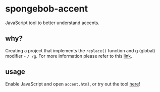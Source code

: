 # spongebob-accent
JavaScript tool to better understand accents.

## why?
Creating a project that implements the `replace()` function and g (global) modifier - `/ /g`. For more information please refer to this [link](https://www.youtube.com/watch?v=LkNuo1P7M0s). 

## usage
Enable JavaScript and open `accent.html`, or try out the tool [here](https://junarrrr.github.io/spongebob-accent/accent.html)!
